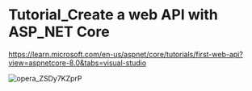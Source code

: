 # Tutorial_Create a web API with ASP_NET Core

https://learn.microsoft.com/en-us/aspnet/core/tutorials/first-web-api?view=aspnetcore-8.0&tabs=visual-studio


![opera_ZSDy7KZprP](https://github.com/FelixEdenborgh/Tutorial_Create-a-web-API-with-ASP_NET-Core/assets/31070311/614d9e34-964c-497c-a3c4-74032433868f)
